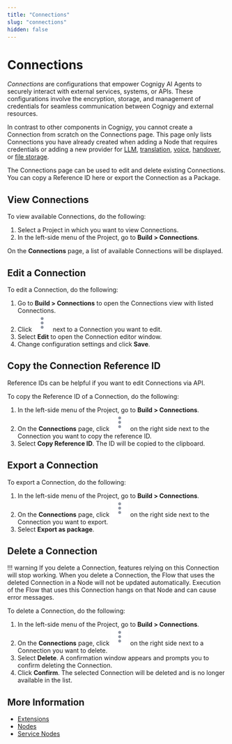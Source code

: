 ```yaml
---
title: "Connections"
slug: "connections"
hidden: false
---
```


# Connections

_Connections_ are configurations that empower Cognigy AI Agents to securely interact with external services, systems, or APIs. These configurations involve the encryption, storage, and management of credentials for seamless communication between Cognigy and external resources.

In contrast to other components in Cognigy, you cannot create a Connection from scratch on the Connections page.
This page only lists Connections you have already created
when adding a Node that requires credentials or adding a new provider for [LLM](../empower/llms/providers/all-providers.md),
[translation](translation-and-localization/auto-translation.md), [voice](../test/voice-preview.md),
[handover](../escalate/handovers.md), or [file storage](../deploy/endpoints/file-storage.md).

The Connections page can be used to edit and delete existing Connections.
You can copy a Reference ID here or export the Connection as a Package.

## View Connections

To view available Connections, do the following:

1. Select a Project in which you want to view Connections.
2. In the left-side menu of the Project, go to **Build > Connections**.

On the **Connections** page, a list of available Connections will be displayed.

## Edit a Connection

To edit a Connection, do the following:

1. Go to **Build > Connections** to open the Connections view with listed Connections.
2. Click ![vertical-ellipsis](../../_assets/icons/vertical-ellipsis.svg) next to a Connection you want to edit.
3. Select **Edit** to open the Connection editor window.
4. Change configuration settings and click **Save**.

## Copy the Connection Reference ID

Reference IDs can be helpful if you want to edit Connections via API.

To copy the Reference ID of a Connection, do the following:

1. In the left-side menu of the Project, go to **Build > Connections**.
2. On the **Connections** page, click ![vertical-ellipsis](../../_assets/icons/vertical-ellipsis.svg) on the right side next to the Connection you want to copy the reference ID.
3. Select **Copy Reference ID**. The ID will be copied to the clipboard.

## Export a Connection

To export a Connection, do the following:

1. In the left-side menu of the Project, go to **Build > Connections**.
2. On the **Connections** page, click ![vertical-ellipsis](../../_assets/icons/vertical-ellipsis.svg) on the right side next to the Connection you want to export.
3. Select **Export as package**.

## Delete a Connection

!!! warning
    If you delete a Connection, features relying on this Connection will stop working. When you delete a Connection, the Flow that uses the deleted Connection in a Node will not be updated automatically. Execution of the Flow that uses this Connection hangs on that Node and can cause error messages.

To delete a Connection, do the following:

1. In the left-side menu of the Project, go to **Build > Connections**.
2. On the **Connections** page, click ![vertical-ellipsis](../../_assets/icons/vertical-ellipsis.svg) on the right side next to a Connection you want to delete.
3. Select **Delete**.  A confirmation window appears and prompts you to confirm deleting the Connection.
4. Click **Confirm**. The selected Connection will be deleted and is no longer available in the list.

## More Information

- [Extensions](extensions.md)
- [Nodes](nodes/overview.md)
- [Service Nodes](node-reference/service/overview.md)